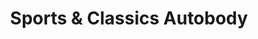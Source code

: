 ---
title: "Sports & Classics Autobody"
url: /san-diego/sports-and-classics-autobody/
shop: car repair
---